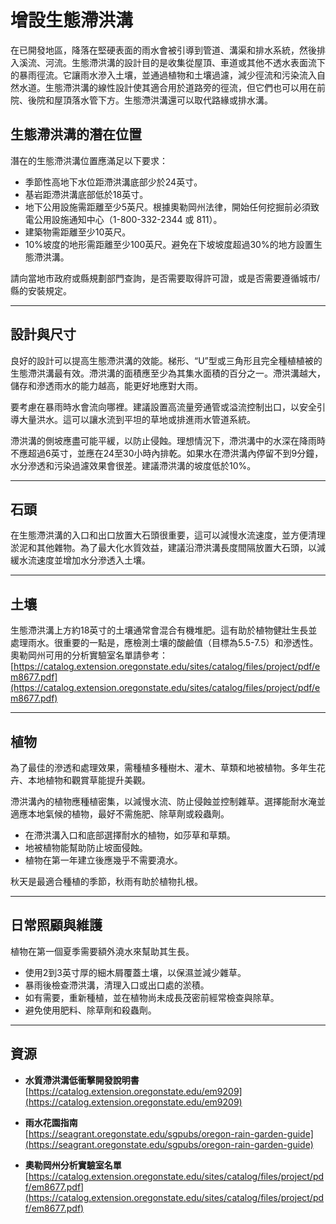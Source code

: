 # 增設生態滯洪溝

在已開發地區，降落在堅硬表面的雨水會被引導到管道、溝渠和排水系統，然後排入溪流、河流。生態滯洪溝的設計目的是收集從屋頂、車道或其他不透水表面流下的暴雨徑流。它讓雨水滲入土壤，並通過植物和土壤過濾，減少徑流和污染流入自然水道。生態滯洪溝的線性設計使其適合用於道路旁的徑流，但它們也可以用在前院、後院和屋頂落水管下方。生態滯洪溝還可以取代路緣或排水溝。

## 生態滯洪溝的潛在位置

潛在的生態滯洪溝位置應滿足以下要求：

- 季節性高地下水位距滯洪溝底部少於24英寸。
- 基岩距滯洪溝底部低於18英寸。
- 地下公用設施需距離至少5英尺。根據奧勒岡州法律，開始任何挖掘前必須致電公用設施通知中心（1-800-332-2344 或 811）。
- 建築物需距離至少10英尺。
- 10%坡度的地形需距離至少100英尺。避免在下坡坡度超過30%的地方設置生態滯洪溝。

請向當地市政府或縣規劃部門查詢，是否需要取得許可證，或是否需要遵循城市/縣的安裝規定。

---

## 設計與尺寸

良好的設計可以提高生態滯洪溝的效能。梯形、“U”型或三角形且完全種植植被的生態滯洪溝最有效。滯洪溝的面積應至少為其集水面積的百分之一。滯洪溝越大，儲存和滲透雨水的能力越高，能更好地應對大雨。

要考慮在暴雨時水會流向哪裡。建議設置高流量旁通管或溢流控制出口，以安全引導大量洪水。這可以讓水流到平坦的草地或排進雨水管道系統。

滯洪溝的側坡應盡可能平緩，以防止侵蝕。理想情況下，滯洪溝中的水深在降雨時不應超過6英寸，並應在24至30小時內排乾。如果水在滯洪溝內停留不到9分鐘，水分滲透和污染過濾效果會很差。建議滯洪溝的坡度低於10%。

---

## 石頭

在生態滯洪溝的入口和出口放置大石頭很重要，這可以減慢水流速度，並方便清理淤泥和其他雜物。為了最大化水質效益，建議沿滯洪溝長度間隔放置大石頭，以減緩水流速度並增加水分滲透入土壤。

---

## 土壤

生態滯洪溝上方約18英寸的土壤通常會混合有機堆肥。這有助於植物健壯生長並處理雨水。很重要的一點是，應檢測土壤的酸鹼值（目標為5.5-7.5）和滲透性。奧勒岡州可用的分析實驗室名單請參考：  
[https://catalog.extension.oregonstate.edu/sites/catalog/files/project/pdf/em8677.pdf](https://catalog.extension.oregonstate.edu/sites/catalog/files/project/pdf/em8677.pdf)

---

## 植物

為了最佳的滲透和處理效果，需種植多種樹木、灌木、草類和地被植物。多年生花卉、本地植物和觀賞草能提升美觀。

滯洪溝內的植物應種植密集，以減慢水流、防止侵蝕並控制雜草。選擇能耐水淹並適應本地氣候的植物，最好不需施肥、除草劑或殺蟲劑。

- 在滯洪溝入口和底部選擇耐水的植物，如莎草和草類。
- 地被植物能幫助防止坡面侵蝕。
- 植物在第一年建立後應幾乎不需要澆水。

秋天是最適合種植的季節，秋雨有助於植物扎根。

---

## 日常照顧與維護

植物在第一個夏季需要額外澆水來幫助其生長。

- 使用2到3英寸厚的細木屑覆蓋土壤，以保濕並減少雜草。
- 暴雨後檢查滯洪溝，清理入口或出口處的淤積。
- 如有需要，重新種植，並在植物尚未成長茂密前經常檢查與除草。
- 避免使用肥料、除草劑和殺蟲劑。

---

## 資源

- **水質滯洪溝低衝擊開發說明書**  
  [https://catalog.extension.oregonstate.edu/em9209](https://catalog.extension.oregonstate.edu/em9209)

- **雨水花園指南**  
  [https://seagrant.oregonstate.edu/sgpubs/oregon-rain-garden-guide](https://seagrant.oregonstate.edu/sgpubs/oregon-rain-garden-guide)

- **奧勒岡州分析實驗室名單**  
  [https://catalog.extension.oregonstate.edu/sites/catalog/files/project/pdf/em8677.pdf](https://catalog.extension.oregonstate.edu/sites/catalog/files/project/pdf/em8677.pdf)
